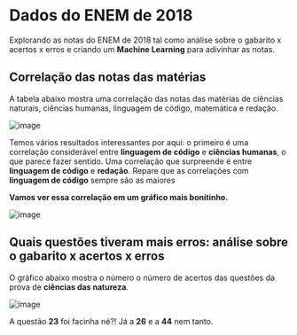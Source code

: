 # Dados do ENEM de 2018
Explorando as notas do ENEM de 2018 tal como análise sobre o gabarito x acertos x erros e criando um **Machine Learning** para adivinhar as notas.

## Correlação das notas das matérias
A tabela abaixo mostra uma correlação das notas das matérias de ciências naturais, ciências humanas, linguagem de código, matemática e redação.

![image](https://user-images.githubusercontent.com/41703972/82364570-d3e85280-99e5-11ea-86d2-bacab8bce30f.png)

Temos vários resultados interessantes por aqui: o primeiro é uma correlação considerável entre **linguagem de código** e **ciências humanas**, o que parece fazer sentido. Uma correlação que surpreende é entre **linguagem de código** e **redação**. Repare que as correlações com **linguagem de código** sempre são as maiores

**Vamos ver essa correlação em um gráfico mais bonitinho.**

![image](https://user-images.githubusercontent.com/41703972/82365597-3db52c00-99e7-11ea-8444-54dcec92e27d.png)

## Quais questões tiveram mais erros: análise sobre o gabarito x acertos x erros
O gráfico abaixo mostra o número o número de acertos das questões da prova de **ciências das natureza**.

![image](https://user-images.githubusercontent.com/41703972/82366047-f5e2d480-99e7-11ea-9ebe-637f3ec45b17.png)

A questão **23** foi facinha né?! Já a **26** e a **44** nem tanto.
